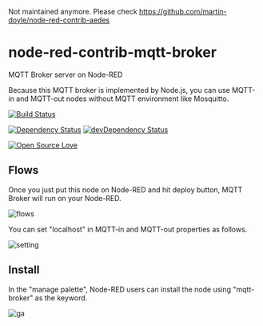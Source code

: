 Not maintained anymore. Please check https://github.com/martin-doyle/node-red-contrib-aedes






# node-red-contrib-mqtt-broker
MQTT Broker server on Node-RED

Because this MQTT broker is implemented by Node.js, you can use MQTT-in and MQTT-out nodes without MQTT environment like Mosquitto.

[![Build Status](https://travis-ci.org/martin-doyle/node-red-contrib-mosca.svg?branch=master)](https://travis-ci.org/martin-doyle/node-red-contrib-mosca)

[![Dependency Status](https://david-dm.org/martin-doyle/node-red-contrib-mosca.svg)](https://david-dm.org/martin-doyle/node-red-contrib-mosca)
[![devDependency Status](https://david-dm.org/martin-doyle/node-red-contrib-mosca/dev-status.svg)](https://david-dm.org/martin-doyle/node-red-contrib-mosca#info=devDependencies)

[![Open Source Love](https://badges.frapsoft.com/os/mit/mit.svg?v=102)](https://github.com/ellerbrock/open-source-badge/)

## Flows
Once you just put this node on Node-RED and hit deploy button, MQTT Broker will run on your Node-RED.

![flows](https://raw.githubusercontent.com/zuhito/node-red-contrib-mqtt-broker/master/flows.png)

You can set "localhost" in MQTT-in and MQTT-out properties as follows.

![setting](https://raw.githubusercontent.com/zuhito/node-red-contrib-mqtt-broker/master/setting.png)

## Install
In the "manage palette", Node-RED users can install the node using "mqtt-broker" as the keyword.

![ga](https://www.google-analytics.com/collect?v=1&t=pageview&tid=UA-104529747-1&cid=b14f9d5f-b0df-40f9-91c4-a5bde71d3028&dp=node%2Fnode-red-contrib-mqtt-broker)

